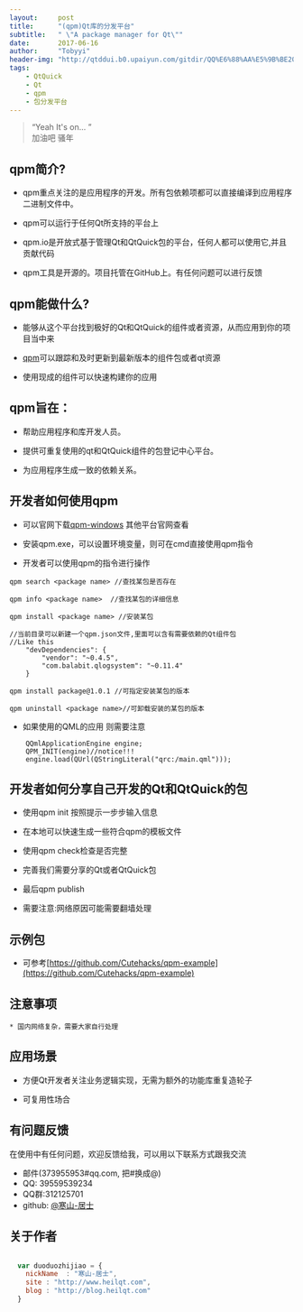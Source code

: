 ```yaml
---
layout:     post
title:      "(qpm)Qt库的分发平台"
subtitle:   " \"A package manager for Qt\""
date:       2017-06-16
author:     "Tobyyi"
header-img: "http://qtddui.b0.upaiyun.com/gitdir/QQ%E6%88%AA%E5%9B%BE20170616135938.png"
tags:
    - QtQuick
    - Qt
    - qpm
    - 包分发平台
---
```


> “Yeah It's on... ”
> <br/>
> 加油吧 骚年

## qpm简介?

* qpm重点关注的是应用程序的开发。所有包依赖项都可以直接编译到应用程序二进制文件中。

* qpm可以运行于任何Qt所支持的平台上

* qpm.io是开放式基于管理Qt和QtQuick包的平台，任何人都可以使用它,并且贡献代码

* qpm工具是开源的。项目托管在GitHub上。有任何问题可以进行反馈



## qpm能做什么?

* 能够从这个平台找到极好的Qt和QtQuick的组件或者资源，从而应用到你的项目当中来

* [qpm](http://www.qpm.io/)可以跟踪和及时更新到最新版本的组件包或者qt资源

* 使用现成的组件可以快速构建你的应用


## qpm旨在：

* 帮助应用程序和库开发人员。

* 提供可重复使用的qt和QtQuick组件的包登记中心平台。

* 为应用程序生成一致的依赖关系。


## 开发者如何使用qpm

* 可以官网下载[qpm-windows](https://www.qpm.io/download/v0.10.0/windows_386/qpm.exe) 其他平台官网查看

* 安装qpm.exe，可以设置环境变量，则可在cmd直接使用qpm指令

* 开发者可以使用qpm的指令进行操作

```
qpm search <package name> //查找某包是否存在

qpm info <package name>  //查找某包的详细信息

qpm install <package name> //安装某包

//当前目录可以新建一个qpm.json文件,里面可以含有需要依赖的Qt组件包
//Like this
    "devDependencies": {
        "vendor": "~0.4.5",
        "com.balabit.qlogsystem": "~0.11.4"
    }

qpm install package@1.0.1 //可指定安装某包的版本

qpm uninstall <package name>//可卸载安装的某包的版本

```

* 如果使用的QML的应用 则需要注意

```
    QQmlApplicationEngine engine;
    QPM_INIT(engine)//notice!!!
    engine.load(QUrl(QStringLiteral("qrc:/main.qml")));

```

## 开发者如何分享自己开发的Qt和QtQuick的包

* 使用qpm init 按照提示一步步输入信息

* 在本地可以快速生成一些符合qpm的模板文件

* 使用qpm check检查是否完整

* 完善我们需要分享的Qt或者QtQuick包

* 最后qpm publish

* 需要注意:网络原因可能需要翻墙处理


##  示例包

* 可参考[https://github.com/Cutehacks/qpm-example](https://github.com/Cutehacks/qpm-example)

## 注意事项

    * 国内网络复杂，需要大家自行处理


## 应用场景

* 方便Qt开发者关注业务逻辑实现，无需为额外的功能库重复造轮子

* 可复用性场合


## 有问题反馈

在使用中有任何问题，欢迎反馈给我，可以用以下联系方式跟我交流

* 邮件(373955953#qq.com, 把#换成@)
* QQ: 39559539234
* QQ群:312125701
* github: [@寒山-居士](https://github.com/toby20130333)

## 关于作者

```javascript

  var duoduozhijiao = {
    nickName  : "寒山-居士",
    site : "http://www.heilqt.com",
    blog : "http://blog.heilqt.com"
  }

```